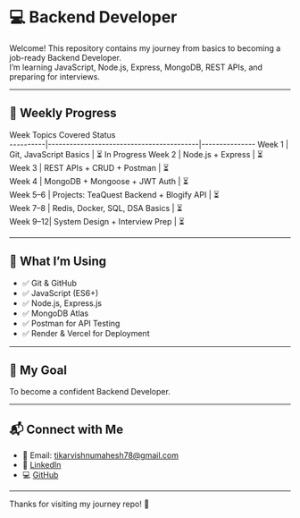 # 💻 Backend Developer

Welcome! This repository contains my journey from basics to becoming a job-ready Backend Developer.  
I’m learning JavaScript, Node.js, Express, MongoDB, REST APIs, and preparing for interviews.

---

## 📅 Weekly Progress

  Week      Topics Covered                            Status        
----------|------------------------------------------|---------------
 Week 1   | Git, JavaScript Basics                   | ⏳ In Progress
 Week 2   | Node.js + Express                        | ⏳  
 Week 3   | REST APIs + CRUD + Postman               | ⏳    
 Week 4   | MongoDB + Mongoose + JWT Auth            | ⏳    
 Week 5–6 | Projects: TeaQuest Backend + Blogify API | ⏳    
 Week 7–8 | Redis, Docker, SQL, DSA Basics           | ⏳     
 Week 9–12| System Design + Interview Prep           | ⏳     

---

## 🚀 What I’m Using

- ✅ Git & GitHub
- ✅ JavaScript (ES6+)
- ✅ Node.js, Express.js
- ✅ MongoDB Atlas
- ✅ Postman for API Testing
- ✅ Render & Vercel for Deployment

---

## 🎯 My Goal

To become a confident Backend Developer. 

---

## 📬 Connect with Me

- 📧 Email: tikarvishnumahesh78@gmail.com  
- 🔗 [LinkedIn](https://linkedin.com/in/mahesh-tikar-1634a2258)  
- 💻 [GitHub](https://github.com/tikarvishnu8)

---

Thanks for visiting my journey repo! 🙏

